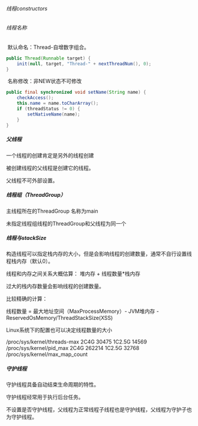 ###### 线程constructors

###### 线程名称

​	默认命名：Thread-自增数字组合。

```java
public Thread(Runnable target) {
    init(null, target, "Thread-" + nextThreadNum(), 0);
}
```
​	名称修改：非NEW状态不可修改

```java
public final synchronized void setName(String name) {
    checkAccess();
    this.name = name.toCharArray();
    if (threadStatus != 0) {
        setNativeName(name);
    }
}
```

##### 父线程

一个线程的创建肯定是另外的线程创建

被创建线程的父线程是创建它的线程。

父线程不可外部设置。

##### 线程组（ThreadGroup）

主线程所在的ThreadGroup 名称为main

未指定线程组线程的ThreadGroup和父线程为同一个



##### 线程与stackSize 

构造线程可以指定栈内存的大小，但是会影响线程的创建数量，通常不自行设置线程栈内存（默认0）。

线程和内存之间关系大概估算： 堆内存 + 线程数量*栈内存

过大的栈内存数量会影响线程的创建数量。

比较精确的计算：

线程数量 = 最大地址空间（MaxProcessMemory）- JVM堆内存 - ReservedOsMemory/ThreadStackSize(XSS)

Linux系统下的配置也可以决定线程数量的大小

/proc/sys/kernel/threads-max
    2C4G 30475  1C2.5G 14569
/proc/sys/kernel/pid_max
    2C4G 262214  1C2.5G 32768
/proc/sys/kernel/max_map_count



##### 守护线程

守护线程具备自动结束生命周期的特性。

守护线程经常用于执行后台任务。

不设置是否守护线程，父线程为正常线程子线程也是守护线程，父线程为守护子也为守护线程。
